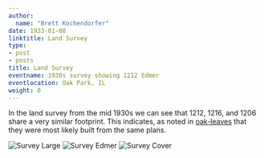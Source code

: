 ```yaml
---
author:
  name: "Brett Kochendorfer"
date: 1933-01-08
linktitle: Land Survey
type:
- post
- posts
title: Land Survey
eventname: 1930s survey showing 1212 Edmer
eventlocation: Oak Park, IL
weight: 0
---
```


In the land survey from the mid 1930s we can see that 1212, 1216, and 1206 share a very similar footprint. This indicates, as noted in [oak-leaves](/timeline/oak_leaves_1927/) that they were most likely built from the same plans.

![Survey Large](/images/oak-park-survey-large.jpg)
![Survey Edmer](/images/oak-park-survey-edmer.jpg)
![Survey Cover](/images/oak-park-survey-cover.jpg)
